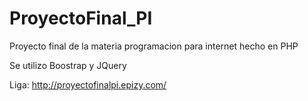 # ProyectoFinal_PI
Proyecto final de la materia programacion para internet hecho en PHP

Se utilizo Boostrap y JQuery 

Liga: http://proyectofinalpi.epizy.com/
